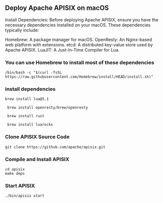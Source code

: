 
## Deploy Apache APISIX on macOS

Install Dependencies:
Before deploying Apache APISIX, ensure you have the necessary dependencies installed on your macOS. These dependencies typically include:

Homebrew: A package manager for macOS.
OpenResty: An Nginx-based web platform with extensions.
etcd: A distributed key-value store used by Apache APISIX.
LuaJIT: A Just-In-Time Compiler for Lua.

### You can use Homebrew to install most of these dependencies

```
/bin/bash -c "$(curl -fsSL https://raw.githubusercontent.com/Homebrew/install/HEAD/install.sh)"
```

### install dependencies

```
brew install lua@5.1

 brew install openresty/brew/openresty

 brew install rust

 brew install luarocks

```

### Clone APISIX Source Code
```
git clone https://github.com/apache/apisix.git
```

### Compile and Install APISIX

```
cd apisix
make deps
```

### Start APISIX

```
./bin/apisix start
```